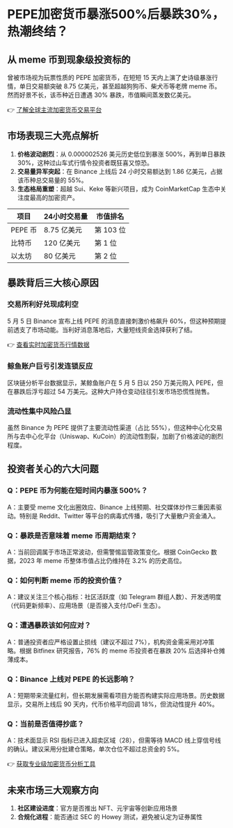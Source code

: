 # PEPE加密货币暴涨500%后暴跌30%，热潮终结？

## 从 meme 币到现象级投资标的

曾被市场视为玩票性质的 PEPE 加密货币，在短短 15 天内上演了史诗级暴涨行情，单日交易额突破 8.75 亿美元，甚至超越狗狗币、柴犬币等老牌 meme 币。然而好景不长，该币种近日遭遇 30% 暴跌，市值瞬间蒸发数亿美元。

👉 [了解全球主流加密货币交易平台](https://bit.ly/okx_welcome)

## 市场表现三大亮点解析

1. **价格波动剧烈**：从 0.000002526 美元历史低位到暴涨 500%，再到单日暴跌 30%，这种过山车式行情令投资者既狂喜又惊恐。
2. **交易量异军突起**：在 Binance 上线后 24 小时交易额达到 1.86 亿美元，占据该币种总交易量的 55%。
3. **生态格局重塑**：超越 Sui、Keke 等新兴项目，成为 CoinMarketCap 生态中关注度最高的加密资产。

| 项目          | 24小时交易量 | 市值排名 |
|---------------|--------------|----------|
| PEPE 币       | 8.75 亿美元  | 第 103 位|
| 比特币        | 120 亿美元   | 第 1 位  |
| 以太坊        | 80 亿美元    | 第 2 位  |

## 暴跌背后三大核心原因

### 交易所利好兑现成利空
5 月 5 日 Binance 宣布上线 PEPE 的消息直接刺激价格飙升 60%，但这种预期提前透支了市场动能。当利好消息落地后，大量短线资金选择获利了结。

👉 [查看实时加密货币行情数据](https://bit.ly/okx_welcome)

### 鲸鱼账户巨亏引发连锁反应
区块链分析平台数据显示，某鲸鱼账户在 5 月 5 日以 250 万美元购入 PEPE，但在暴跌后浮亏超过 54 万美元。这种大户持仓变动往往引发市场恐慌性抛售。

### 流动性集中风险凸显
虽然 Binance 为 PEPE 提供了主要流动性渠道（占比 55%），但这种中心化交易所与去中心化平台（Uniswap、KuCoin）的流动性割裂，加剧了价格波动的剧烈程度。

## 投资者关心的六大问题

### Q：PEPE 币为何能在短时间内暴涨 500%？
A：主要受 meme 文化出圈效应、Binance 上线预期、社交媒体炒作三重因素驱动。特别是 Reddit、Twitter 等平台的病毒式传播，吸引了大量散户资金涌入。

### Q：暴跌是否意味着 meme 币周期结束？
A：当前回调属于市场正常波动，但需警惕监管政策变化。根据 CoinGecko 数据，2023 年 meme 币整体市值占比仍维持在 3.2% 的历史高位。

### Q：如何判断 meme 币的投资价值？
A：建议关注三个核心指标：社区活跃度（如 Telegram 群组人数）、开发透明度（代码更新频率）、应用场景（是否接入支付/DeFi 生态）。

### Q：遭遇暴跌该如何应对？
A：普通投资者应严格设置止损线（建议不超过 7%），机构资金需采用对冲策略。根据 Bitfinex 研究报告，76% 的 meme 币投资者在暴跌 20% 后选择补仓摊薄成本。

### Q：Binance 上线对 PEPE 的长远影响？
A：短期带来流量红利，但长期发展需看项目方能否构建实际应用场景。历史数据显示，交易所上线后 90 天内，代币价格平均回调 18%，但流动性提升 40%。

### Q：当前是否值得抄底？
A：技术面显示 RSI 指标已进入超卖区域（28），但需等待 MACD 线上穿信号线的确认。建议采用分批建仓策略，单次仓位不超过总资金的 5%。

👉 [获取专业级加密货币分析工具](https://bit.ly/okx_welcome)

## 未来市场三大观察方向

1. **社区建设进度**：官方是否推出 NFT、元宇宙等创新应用场景
2. **合规化进程**：能否通过 SEC 的 Howey 测试，避免被认定为证券属性